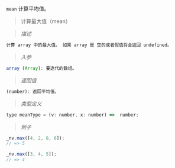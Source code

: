 `mean` 计算平均值。

> 计算最大值（mean）

> *描述*

```javascript
计算 array 中的最大值。 如果 array 是 空的或者假值将会返回 undefined。
```

> *入参*

```javascript
array (Array): 要迭代的数组。
```

> *返回值*

```javascript
(number): 返回平均值。
```

> *类型定义*

```javascript
type meanType = (v: number, x: number) =>  number;
```

> *例子*

```javascript 
_nv.max([4, 2, 8, 6]);
// => 5
```
```javascript
_nv.max([3, 4, 5]);
// => 4
```